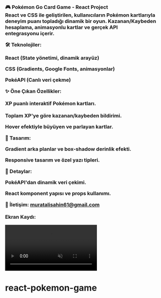 <h3> 🎮 Pokémon Go Card Game - React Project<br> 
React ve CSS ile geliştirilen, kullanıcıların Pokémon kartlarıyla deneyim puanı topladığı dinamik bir oyun. Kazanan/Kaybeden hesaplama, animasyonlu kartlar ve gerçek API <br> entegrasyonu içerir.

🛠️ Teknolojiler:<br> 

React (State yönetimi, dinamik arayüz)<br> 

CSS (Gradients, Google Fonts, animasyonlar)<br> 

PokéAPI (Canlı veri çekme)<br> 

✨ Öne Çıkan Özellikler:<br> 
<br> 
XP puanlı interaktif Pokémon kartları.<br> 
<br> 
Toplam XP'ye göre kazanan/kaybeden bildirimi.

Hover efektiyle büyüyen ve parlayan kartlar.<br> 

🎨 Tasarım:<br> 

Gradient arka planlar ve box-shadow derinlik efekti.<br> 

Responsive tasarım ve özel yazı tipleri.<br> 

📌 Detaylar:<br> 

PokéAPI'dan dinamik veri çekimi.<br> 

React komponent yapısı ve props kullanımı.<br> 

💬 İletişim: muratalisahin61@gmail.com <br> <br> 
Ekran Kaydı:<br>
</h3>

<video controls muted src="bandicam 2025-02-11 20-51-59-663.mp4" title="Title"></video>
# react-pokemon-game
